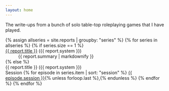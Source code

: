 ```yaml
---
layout: home
---
```


The write-ups from a bunch of solo table-top roleplaying games that I have played.

<dl>
{% assign allseries = site.reports | groupby: "series" %}
{% for series in allseries %}
  {% if series.size == 1 %}
  <dt>
    <a href="{{ report.url | relative_url }}">{{ report.title }}</a> ({{ report.system }})
  </dt>
  <dd>{{ report.summary | markdownify }}</dd>
  {% else %}
  <dt>{{ report.title }} ({{ report.system }})</dt>
  Session 
  {% for episode in series.item | sort: "session" %}
  <a href="{{ episode.url | relative_url }}">{{ episode.session }}</a>{% unless forloop.last %},{% endunless %}
  {% endfor %}
{% endfor %}
</dl>
